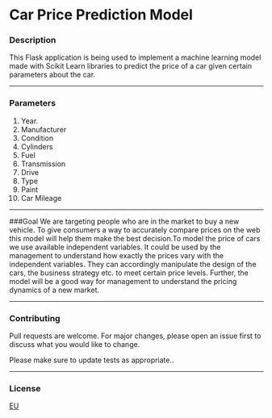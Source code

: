 # Car Price Prediction Model
### Description
This Flask application is being used to implement a machine learning model made
with Scikit Learn libraries to predict the price of a car given certain parameters about the car.

<hr>

### Parameters
1. Year.
2. Manufacturer
3. Condition
4. Cylinders
5. Fuel 
6. Transmission
7. Drive
8. Type
9. Paint 
10. Car Mileage

<hr>

###Goal
We are targeting people who are in the market to buy a new vehicle. To give consumers a way to accurately compare prices on the web this model will help them make the best decision.To model the price of cars we use available independent variables. It could be used by the management to understand how exactly the prices vary with the independent variables. They can accordingly manipulate the design of the cars, the business strategy etc. to meet certain price levels. Further, the model will be a good way for management to understand the pricing dynamics of a new market.



<hr>

### Contributing
Pull requests are welcome. For major changes, please open an issue first to discuss what you would like to change.

Please make sure to update tests as appropriate..

<hr>

### License
[EU](https://choosealicense.com/licenses/EU/)


